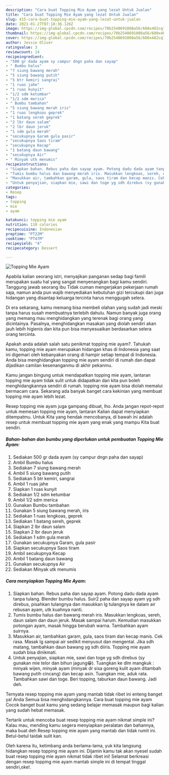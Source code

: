 ```yaml
---
description: "Cara buat Topping Mie Ayam yang lezat Untuk Jualan"
title: "Cara buat Topping Mie Ayam yang lezat Untuk Jualan"
slug: 415-cara-buat-topping-mie-ayam-yang-lezat-untuk-jualan
date: 2021-01-27T07:18:36.126Z
image: https://img-global.cpcdn.com/recipes/70b2540691008a56/680x482cq70/topping-mie-ayam-foto-resep-utama.jpg
thumbnail: https://img-global.cpcdn.com/recipes/70b2540691008a56/680x482cq70/topping-mie-ayam-foto-resep-utama.jpg
cover: https://img-global.cpcdn.com/recipes/70b2540691008a56/680x482cq70/topping-mie-ayam-foto-resep-utama.jpg
author: Jessie Oliver
ratingvalue: 3
reviewcount: 14
recipeingredient:
- "500 gr dada ayam sy campur dngn paha dan sayap"
- " Bumbu halus"
- "7 siung bawang merah"
- "5 siung bawang putih"
- "5 btr kemiri sangrai"
- "1 ruas jahe"
- "1 ruas kunyit"
- "1/2 sdm ketumbar"
- "1/2 sdm merica"
- " Bumbu tambahan"
- "5 siung bawang merah iris"
- "1 ruas lengkoas geprek"
- "1 batang sereh geprek"
- "2 lbr daun salam"
- "2 lbr daun jeruk"
- "1 sdm gula merah"
- "secukupnya Garam gula pasir"
- "secukupnya Saos tiram"
- "secukupnya Kecap"
- "1 batang daun bawang"
- "secukupnya Air"
- " Minyak utk menumis"
recipeinstructions:
- "Siapkan bahan. Rebus paha dan sayap ayam. Potong dadu dada ayam tanpa tulang. Blender bumbu halus. Suir2 paha dan sayap ayam yg sdh direbus, pisahkan tulangnya dan masukkan lg tulangnya ke dalam air rebusan ayam, utk kuahnya nanti."
- "Tumis bumbu halus dan bawang merah iris. Masukkan lengkoas, sereh, daun salam dan daun jeruk. Masak sampai harum. Kemudian masukkan potongan ayam, masak hingga berubah warna. Tambahkan ayam suirnya."
- "Masukkan air, tambahkan garam, gula, saos tiram dan kecap manis. Cek rasa. Masak lg sampai air sedikit menyusut dan mengental. Jika sdh matang, tambahkan daun bawang yg sdh diiris. Topping mie ayam sudah bisa dinikmati."
- "Untuk penyajian, siapkan mie, sawi dan toge yg sdh direbus (sy gunakan mie telor dan bihun jagung😁). Tuangkan ke dlm mangkuk : minyak wijen, minyak ayam (minyak dr sisa goreng kulit ayam ditambah bawang putih cincang) dan kecap asin. Tuangkan mie, aduk rata. Tambahkan sawi dan toge. Beri topping, taburkan daun bawang. Jadi deh."
categories:
- Resep
tags:
- topping
- mie
- ayam

katakunci: topping mie ayam 
nutrition: 110 calories
recipecuisine: Indonesian
preptime: "PT22M"
cooktime: "PT47M"
recipeyield: "4"
recipecategory: Dessert

---
```



![Topping Mie Ayam](https://img-global.cpcdn.com/recipes/70b2540691008a56/680x482cq70/topping-mie-ayam-foto-resep-utama.jpg)

Apabila kalian seorang istri, menyajikan panganan sedap bagi famili merupakan suatu hal yang sangat menyenangkan bagi kamu sendiri. Tanggung jawab seorang ibu Tidak cuman mengerjakan pekerjaan rumah saja, namun anda pun wajib menyediakan kebutuhan gizi tercukupi dan juga hidangan yang disantap keluarga tercinta harus menggugah selera.

Di era  sekarang, kamu memang bisa membeli olahan yang sudah jadi meski tanpa harus susah membuatnya terlebih dahulu. Namun banyak juga orang yang memang mau menghidangkan yang terenak bagi orang yang dicintainya. Pasalnya, menghidangkan masakan yang diolah sendiri akan jauh lebih higienis dan kita pun bisa menyesuaikan berdasarkan selera orang tercinta. 



Apakah anda adalah salah satu penikmat topping mie ayam?. Tahukah kamu, topping mie ayam merupakan hidangan khas di Indonesia yang saat ini digemari oleh kebanyakan orang di hampir setiap tempat di Indonesia. Anda bisa menghidangkan topping mie ayam sendiri di rumah dan dapat dijadikan camilan kesenanganmu di akhir pekanmu.

Kamu jangan bingung untuk mendapatkan topping mie ayam, lantaran topping mie ayam tidak sulit untuk didapatkan dan kita pun boleh menghidangkannya sendiri di rumah. topping mie ayam bisa diolah memalui bermacam cara. Sekarang ada banyak banget cara kekinian yang membuat topping mie ayam lebih lezat.

Resep topping mie ayam juga gampang dibuat, lho. Anda jangan repot-repot untuk memesan topping mie ayam, lantaran Kalian dapat menyiapkan ditempatmu. Untuk Kita yang hendak mencobanya, di bawah ini adalah resep untuk membuat topping mie ayam yang enak yang mampu Kita buat sendiri.

<!--inarticleads1-->

##### Bahan-bahan dan bumbu yang diperlukan untuk pembuatan Topping Mie Ayam:

1. Sediakan 500 gr dada ayam (sy campur dngn paha dan sayap)
1. Ambil  Bumbu halus
1. Sediakan 7 siung bawang merah
1. Ambil 5 siung bawang putih
1. Sediakan 5 btr kemiri, sangrai
1. Ambil 1 ruas jahe
1. Siapkan 1 ruas kunyit
1. Sediakan 1/2 sdm ketumbar
1. Ambil 1/2 sdm merica
1. Gunakan  Bumbu tambahan
1. Gunakan 5 siung bawang merah, iris
1. Sediakan 1 ruas lengkoas, geprek
1. Sediakan 1 batang sereh, geprek
1. Siapkan 2 lbr daun salam
1. Siapkan 2 lbr daun jeruk
1. Sediakan 1 sdm gula merah
1. Gunakan secukupnya Garam, gula pasir
1. Siapkan secukupnya Saos tiram
1. Ambil secukupnya Kecap
1. Ambil 1 batang daun bawang
1. Gunakan secukupnya Air
1. Sediakan  Minyak utk menumis




<!--inarticleads2-->

##### Cara menyiapkan Topping Mie Ayam:

1. Siapkan bahan. Rebus paha dan sayap ayam. Potong dadu dada ayam tanpa tulang. Blender bumbu halus. Suir2 paha dan sayap ayam yg sdh direbus, pisahkan tulangnya dan masukkan lg tulangnya ke dalam air rebusan ayam, utk kuahnya nanti.
1. Tumis bumbu halus dan bawang merah iris. Masukkan lengkoas, sereh, daun salam dan daun jeruk. Masak sampai harum. Kemudian masukkan potongan ayam, masak hingga berubah warna. Tambahkan ayam suirnya.
1. Masukkan air, tambahkan garam, gula, saos tiram dan kecap manis. Cek rasa. Masak lg sampai air sedikit menyusut dan mengental. Jika sdh matang, tambahkan daun bawang yg sdh diiris. Topping mie ayam sudah bisa dinikmati.
1. Untuk penyajian, siapkan mie, sawi dan toge yg sdh direbus (sy gunakan mie telor dan bihun jagung😁). Tuangkan ke dlm mangkuk : minyak wijen, minyak ayam (minyak dr sisa goreng kulit ayam ditambah bawang putih cincang) dan kecap asin. Tuangkan mie, aduk rata. Tambahkan sawi dan toge. Beri topping, taburkan daun bawang. Jadi deh.




Ternyata resep topping mie ayam yang mantab tidak ribet ini enteng banget ya! Anda Semua bisa menghidangkannya. Cara buat topping mie ayam Cocok banget buat kamu yang sedang belajar memasak maupun bagi kalian yang sudah hebat memasak.

Tertarik untuk mencoba buat resep topping mie ayam nikmat simple ini? Kalau mau, mending kamu segera menyiapkan peralatan dan bahannya, maka buat deh Resep topping mie ayam yang mantab dan tidak rumit ini. Betul-betul taidak sulit kan. 

Oleh karena itu, ketimbang anda berlama-lama, yuk kita langsung hidangkan resep topping mie ayam ini. Dijamin kamu tak akan nyesel sudah buat resep topping mie ayam nikmat tidak ribet ini! Selamat berkreasi dengan resep topping mie ayam mantab simple ini di tempat tinggal sendiri,oke!.

